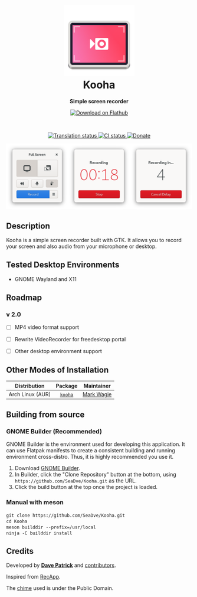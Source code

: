 <h1 align="center">
  <img src="data/logo/io.github.seadve.Kooha.svg" alt="Kooha" width="192" height="192"/><br>
  Kooha
</h1>

<p align="center"><strong>Simple screen recorder</strong></p>

<p align="center">
  <a href="https://flathub.org/apps/details/io.github.seadve.Kooha"><img width="200" alt="Download on Flathub" src="https://flathub.org/assets/badges/flathub-badge-en.png"/></a>
</p>

<br>
<p align="center">
  <a href="https://hosted.weblate.org/engage/kooha/">
    <img src="https://hosted.weblate.org/widgets/kooha/-/svg-badge.svg" alt="Translation status" />
  </a>
  <a href="https://github.com/SeaDve/Kooha/actions/workflows/CI.yml">
    <img src="https://github.com/SeaDve/Kooha/actions/workflows/CI.yml/badge.svg" alt="CI status"/>
  </a>
  <a href="https://paypal.me/sedve">
    <img src="https://img.shields.io/badge/PayPal-Donate-gray.svg?style=flat&logo=paypal&colorA=0071bb&logoColor=fff" alt="Donate" />
  </a>
</p>

<p align="center">
  <img src="screenshots/Kooha-preview.png" alt="Preview"/>
</p>

## Description
Kooha is a simple screen recorder built with GTK. It allows you to record your screen and also audio from your microphone or desktop.


## Tested Desktop Environments
* GNOME Wayland and X11


## Roadmap

### v 2.0
- [ ] MP4 video format support
- [ ] Rewrite VideoRecorder for freedesktop portal
- [ ] Other desktop environment support


## Other Modes of Installation

| Distribution | Package | Maintainer |
|:-:|:-:|:-:|
| Arch Linux (AUR) | [`kooha`](https://aur.archlinux.org/packages/kooha) | [Mark Wagie](https://github.com/yochananmarqos) |


## Building from source

### GNOME Builder (Recommended)
GNOME Builder is the environment used for developing this application. It can use Flatpak manifests to create a consistent building and running environment cross-distro. Thus, it is highly recommended you use it.

1. Download [GNOME Builder](https://flathub.org/apps/details/org.gnome.Builder).
2. In Builder, click the "Clone Repository" button at the bottom, using `https://github.com/SeaDve/Kooha.git` as the URL.
3. Click the build button at the top once the project is loaded.

### Manual with meson
```
git clone https://github.com/SeaDve/Kooha.git
cd Kooha
meson builddir --prefix=/usr/local
ninja -C builddir install
```


## Credits

Developed by **[Dave Patrick](https://github.com/SeaDve)** and [contributors](https://github.com/SeaDve/Kooha/graphs/contributors).

Inspired from [RecApp](https://github.com/amikha1lov/RecApp).

The [chime](https://soundbible.com/1598-Electronic-Chime.html) used is under the Public Domain.
